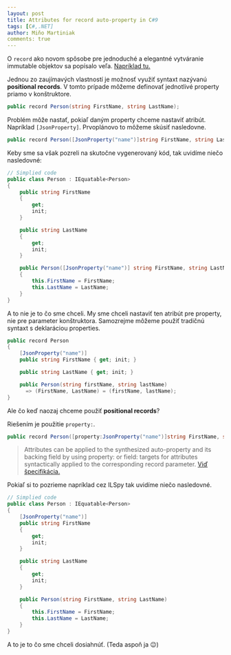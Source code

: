 ```yaml
---
layout: post
title: Attributes for record auto-property in C#9
tags: [C#,.NET]
author: Miňo Martiniak
comments: true
---
```


O `record` ako novom spôsobe pre jednoduché a elegantné vytváranie immutable objektov sa popísalo veľa. [Napríklad tu.](https://devblogs.microsoft.com/dotnet/c-9-0-on-the-record/)

Jednou zo zaujímavých vlastností je možnosť využiť syntaxt nazývanú **positional records**.
V tomto prípade môžeme definovať jednotlivé property priamo v konštruktore.

```csharp
public record Person(string FirstName, string LastName);
```

Problém môže nastať, pokiaľ daným property chceme nastaviť atribút. Napríklad `[JsonProperty]`.
Prvoplánovo to môžeme skúsiť nasledovne.

```csharp
public record Person([JsonProperty("name")]string FirstName, string LastName);
```

Keby sme sa však pozreli na skutočne vygenerovaný kód, tak uvidíme niečo nasledovné:

```csharp
// Simplied code 
public class Person : IEquatable<Person>
{
    public string FirstName
    {
        get;
        init;
    }

    public string LastName
    {
        get;
        init;
    }

    public Person([JsonProperty("name")] string FirstName, string LastName)
    {
        this.FirstName = FirstName;
        this.LastName = LastName;
    }
}
```

A to nie je to čo sme chceli. My sme chceli nastaviť ten atribút pre property, nie pre parameter konštruktora.
Samozrejme môžeme použiť tradičnú syntaxt s deklaráciou properties.

```csharp
public record Person
{
    [JsonProperty("name")]
    public string FirstName { get; init; } 

    public string LastName { get; init; }

    public Person(string firstName, string lastName) 
      => (FirstName, LastName) = (firstName, lastName);
}
```

Ale čo keď naozaj chceme použiť **positional records**?

Riešením je použitie `property:`.

```csharp
public record Person([property:JsonProperty("name")]string FirstName, string LastName);
```

> Attributes can be applied to the synthesized auto-property and its backing field by using property: or field: targets for attributes syntactically applied to the corresponding record parameter. [Viď špecifikácia.](https://docs.microsoft.com/en-us/dotnet/csharp/language-reference/proposals/csharp-9.0/records#properties)

Pokiaľ si to pozrieme napríklad cez ILSpy tak uvidíme niečo nasledovné.

```csharp
// Simplied code 
public class Person : IEquatable<Person>
{
    [JsonProperty("name")]
    public string FirstName
    {
        get;
        init;
    }

    public string LastName
    {
        get;
        init;
    }

    public Person(string FirstName, string LastName)
    {
        this.FirstName = FirstName;
        this.LastName = LastName;
    }
}
```

A to je to čo sme chceli dosiahnúť. (Teda aspoň ja 😉)